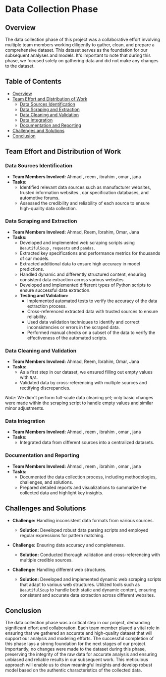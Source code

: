 # Data Collection Phase

## Overview

The data collection phase of this project was a collaborative effort involving multiple team members working diligently to gather, clean, and prepare a comprehensive dataset. This dataset serves as the foundation for our subsequent analyses and models. It's important to note that during this phase, we focused solely on gathering data and did not make any changes to the dataset.

## Table of Contents

- [Overview](#overview)
- [Team Effort and Distribution of Work](#team-effort-and-distribution-of-work)
  - [Data Sources Identification](#data-sources-identification)
  - [Data Scraping and Extraction](#data-scraping-and-extraction)
  - [Data Cleaning and Validation](#data-cleaning-and-validation)
  - [Data Integration](#data-integration)
  - [Documentation and Reporting](#documentation-and-reporting)
- [Challenges and Solutions](#challenges-and-solutions)
- [Conclusion](#conclusion)

## Team Effort and Distribution of Work

### Data Sources Identification

- **Team Members Involved:** Ahmad , reem , ibrahim , omar , jana 
- **Tasks:** 
  - Identified relevant data sources such as manufacturer websites, trusted information websites , car specification databases, and automotive forums.
  - Assessed the credibility and reliability of each source to ensure high-quality data collection.

### Data Scraping and Extraction

- **Team Members Involved:** Ahmad, Reem, Ibrahim, Omar, Jana
- **Tasks:**
  - Developed and implemented web scraping scripts using `BeautifulSoup` , `requests` and `pandas`.
  - Extracted key specifications and performance metrics for thousands of car models.
  - Extracted additional data to ensure high accuracy in model predictions.
  - Handled dynamic and differently structured content, ensuring consistent data extraction across various websites.
  - Developed and implemented different types of Python scripts to ensure successful data extraction.
  - **Testing and Validation:**
    - Implemented automated tests to verify the accuracy of the data extraction process.
    - Cross-referenced extracted data with trusted sources to ensure reliability.
    - Used data validation techniques to identify and correct inconsistencies or errors in the scraped data.
    - Performed manual checks on a subset of the data to verify the effectiveness of the automated scripts.

### Data Cleaning and Validation

- **Team Members Involved:** Ahmad, Reem, Ibrahim, Omar, Jana
- **Tasks:**
  - As a first step in our dataset, we ensured filling out empty values with `N/A`.
  - Validated data by cross-referencing with multiple sources and rectifying discrepancies.

*Note:* We didn't perform full-scale data cleaning yet; only basic changes were made within the scraping script to handle empty values and similar minor adjustments.


### Data Integration

- **Team Members Involved:** Ahmad , reem , ibrahim , omar , jana 
- **Tasks:**
  - Integrated data from different sources into a centralized datasets.

### Documentation and Reporting

- **Team Members Involved:** Ahmad , reem , ibrahim , omar , jana 
- **Tasks:**
  - Documented the data collection process, including methodologies, challenges, and solutions.
  - Prepared detailed reports and visualizations to summarize the collected data and highlight key insights.

## Challenges and Solutions

- **Challenge:** Handling inconsistent data formats from various sources.
  - **Solution:** Developed robust data parsing scripts and employed regular expressions for pattern matching.
  
- **Challenge:** Ensuring data accuracy and completeness.
  - **Solution:** Conducted thorough validation and cross-referencing with multiple credible sources.

- **Challenge:** Handling different web structures.
  - **Solution:** Developed and implemented dynamic web scraping scripts that adapt to various web structures. Utilized tools such as `BeautifulSoup` to handle both static and dynamic content, ensuring consistent and accurate data extraction across different websites.


## Conclusion

The data collection phase was a critical step in our project, demanding significant effort and collaboration. Each team member played a vital role in ensuring that we gathered an accurate and high-quality dataset that will support our analysis and modeling efforts. The successful completion of this phase lays a strong foundation for the next stages of our project. Importantly, no changes were made to the dataset during this phase, preserving the integrity of the raw data for accurate analysis and ensuring unbiased and reliable results in our subsequent work. This meticulous approach will enable us to draw meaningful insights and develop robust model based on the authentic characteristics of the collected data.

